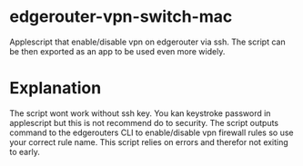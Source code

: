 # edgerouter-vpn-switch-mac
Applescript that enable/disable vpn on edgerouter via ssh. The script can be then exported as an app to be used even more widely.

# Explanation
The script wont work without ssh key. You kan keystroke password in applescript but this is not recommend do to security.
The script outputs command to the edgerouters CLI to enable/disable vpn firewall rules so use your correct rule name.
This script relies on errors and therefor not exiting to early.
